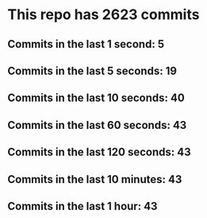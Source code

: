 # This repo has 2623 commits

## Commits in the last 1 second: 5
## Commits in the last 5 seconds: 19
## Commits in the last 10 seconds: 40
## Commits in the last 60 seconds: 43
## Commits in the last 120 seconds: 43
## Commits in the last 10 minutes: 43
## Commits in the last 1 hour: 43

